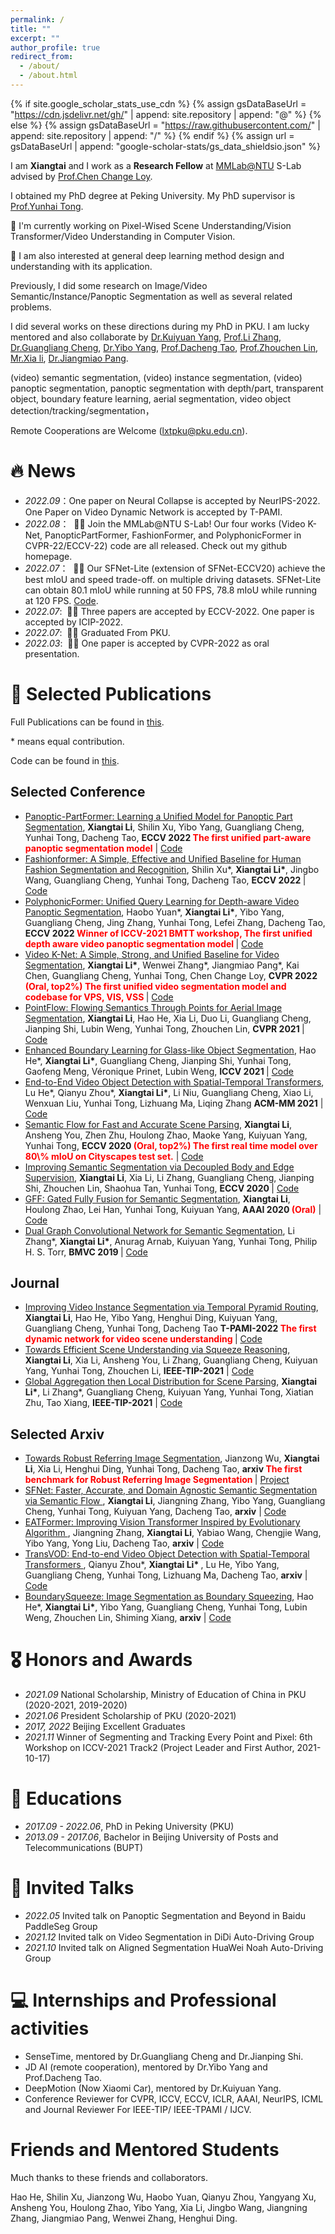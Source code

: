 ```yaml
---
permalink: /
title: ""
excerpt: ""
author_profile: true
redirect_from: 
  - /about/
  - /about.html
---
```


{% if site.google_scholar_stats_use_cdn %}
{% assign gsDataBaseUrl = "https://cdn.jsdelivr.net/gh/" | append: site.repository | append: "@" %}
{% else %}
{% assign gsDataBaseUrl = "https://raw.githubusercontent.com/" | append: site.repository | append: "/" %}
{% endif %}
{% assign url = gsDataBaseUrl | append: "google-scholar-stats/gs_data_shieldsio.json" %}

<span class='anchor' id='about-me'></span>


I am **Xiangtai** and I work as a **Research Fellow** at [MMLab@NTU](https://www.mmlab-ntu.com/) S-Lab advised by [Prof.Chen Change Loy](https://www.mmlab-ntu.com/person/ccloy/).

I obtained my PhD degree at Peking University. My PhD supervisor is [Prof.Yunhai Tong](https://scholar.google.com/citations?user=T4gqdPkAAAAJ&hl=zh-CN).


🔭 I'm currently working on Pixel-Wised Scene Understanding/Vision Transformer/Video Understanding in Computer Vision. 

🔭 I am also interested at general deep learning method design and understanding with its application.
 
Previously, I did some research on Image/Video Semantic/Instance/Panoptic Segmentation as well as several related problems.

I did several works on these directions during my PhD in PKU. I am lucky mentored and also collaborate by [Dr.Kuiyuan Yang](https://scholar.google.com/citations?user=g2gAY_0AAAAJ&hl=zh-CN), [Prof.Li Zhang](http://www.robots.ox.ac.uk/~lz/), [Dr.Guangliang Cheng](https://scholar.google.com/citations?user=FToOC-wAAAAJ&hl=zh-CN), 
[Dr.Yibo Yang](https://iboing.github.io/), [Prof.Dacheng Tao](https://scholar.google.com/citations?user=RwlJNLcAAAAJ&hl=zh-CN), [Prof.Zhouchen Lin](), [Mr.Xia li](https://xialipku.github.io/), [Dr.Jiangmiao Pang](https://oceanpang.github.io/).

(video) semantic segmentation, (video) instance segmentation, (video) panoptic segmentation, panoptic segmentation with depth/part, transparent object, boundary feature learning, aerial segmentation, video object detection/tracking/segmentation，

Remote Cooperations are Welcome (lxtpku@pku.edu.cn).


# 🔥 News
- *2022.09*：One paper on Neural Collapse is accepted by NeurIPS-2022. One Paper on Video Dynamic Network is accepted by T-PAMI.
- *2022.08*： &nbsp;🎉🎉 Join the MMLab@NTU S-Lab! Our four works (Video K-Net, PanopticPartFormer, FashionFormer, and PolyphonicFormer in CVPR-22/ECCV-22) code are all released. Check out my github homepage.
- *2022.07*： &nbsp;🎉🎉 Our SFNet-Lite (extension of SFNet-ECCV20) achieve the best mIoU and speed trade-off.
on multiple driving datasets. SFNet-Lite can obtain 80.1 mIoU while running at 50 FPS, 78.8 mIoU while running at 120 FPS. [Code](https://github.com/lxtGH/SFSegNets).
- *2022.07*: &nbsp;🎉🎉 Three papers are accepted by ECCV-2022. One paper is accepted by ICIP-2022.
- *2022.07*: &nbsp;🎉🎉 Graduated From PKU. 
- *2022.03*: &nbsp;🎉🎉 One paper is accepted by CVPR-2022 as oral presentation.  

# 📝 Selected Publications 

Full Publications can be found in [this](https://scholar.google.com/citations?user=FL3ReD0AAAAJ&hl=zh-CN).

\* means equal contribution.

Code can be found in [this](https://github.com/lxtGH).

## Selected Conference 

<ul>


<li><a href="https://arxiv.org/abs/2204.04655">Panoptic-PartFormer: Learning a Unified Model for Panoptic Part Segmentation</a>,  
      <strong>Xiangtai Li</strong>, Shilin Xu, Yibo Yang, Guangliang Cheng, Yunhai Tong, Dacheng Tao,
      <strong>ECCV 2022 <span style="color:red"> The first unified part-aware panoptic segmentation model</span></strong> | <a href="https://github.com/lxtGH/Panoptic-PartFormer">Code</a> </li>


<li><a href="https://arxiv.org/abs/2204.04654">Fashionformer: A Simple, Effective and Unified Baseline for Human Fashion Segmentation and Recognition</a>,  
      Shilin Xu*, <strong>Xiangtai Li*</strong>, Jingbo Wang, Guangliang Cheng, Yunhai Tong, Dacheng Tao,
      <strong>ECCV 2022 </strong> | <a href="https://github.com/xushilin1/FashionFormer">Code</a> </li>


<li><a href="https://arxiv.org/abs/2112.02582">PolyphonicFormer: Unified Query Learning for Depth-aware Video Panoptic Segmentation</a>,  
    Haobo Yuan*, <strong>Xiangtai Li*</strong>, Yibo Yang, Guangliang Cheng, Jing Zhang, Yunhai Tong, Lefei Zhang, Dacheng Tao,
      <strong>ECCV 2022 <span style="color:red"> Winner of ICCV-2021 BMTT workshop, The first unified depth aware video panoptic segmentation model</span> </strong> | <a href="https://github.com/HarborYuan/PolyphonicFormer">Code</a> </li>


<li><a href="https://arxiv.org/abs/2204.04656">Video K-Net: A Simple, Strong, and Unified Baseline for Video Segmentation</a>,  
      <strong>Xiangtai Li*</strong>, Wenwei Zhang*, Jiangmiao Pang*, Kai Chen, Guangliang Cheng, Yunhai Tong, Chen Change Loy,
      <strong>CVPR 2022 <span style="color:red">(Oral, top2%) The first unified video segmentation model and codebase for VPS, VIS, VSS</span> </strong> | <a href="https://github.com/lxtGH/Video-K-Net">Code</a> </li>


<li><a href="https://arxiv.org/abs/2103.06564">PointFlow: Flowing Semantics Through Points for Aerial Image Segmentation</a>,  
      <strong>Xiangtai Li</strong>, Hao He, Xia Li, Duo Li, Guangliang Cheng, Jianping Shi, Lubin Weng, Yunhai Tong, Zhouchen Lin,
      <strong>CVPR 2021 </strong> | <a href="https: //github.com/lxtGH/PFSegNets">Code</a> </li>

<li><a href="https://arxiv.org/abs/2103.15734">Enhanced Boundary Learning for Glass-like Object Segmentation</a>,  
      Hao He*, <strong>Xiangtai Li*</strong>, Guangliang Cheng, Jianping Shi, Yunhai Tong, Gaofeng Meng, Véronique Prinet, Lubin Weng,
      <strong>ICCV 2021 </strong> | <a href="https://github.com/hehao13/EBLNet">Code</a> </li>

<li><a href="https://arxiv.org/abs/2105.10920">End-to-End Video Object Detection with Spatial-Temporal Transformers</a>,  
      Lu He*, Qianyu Zhou*, <strong>Xiangtai Li*</strong>, Li Niu, Guangliang Cheng, Xiao Li, Wenxuan Liu, Yunhai Tong, Lizhuang Ma, Liqing Zhang
      <strong>ACM-MM 2021</strong> | <a href="https://github.com/SJTU-LuHe/TransVOD">Code</a> </li>

<li><a href="https://arxiv.org/abs/2002.10120">Semantic Flow for Fast and Accurate Scene Parsing</a>,  
      <strong>Xiangtai Li</strong>, Ansheng You, Zhen Zhu, Houlong Zhao, Maoke Yang, Kuiyuan Yang, Yunhai Tong,
      <strong>ECCV 2020 <span style="color:red">(Oral, top2%) The first real time model over 80\% mIoU on Cityscapes test set.</span></strong> | <a href="https://github.com/lxtGH/SFSegNets">Code</a> </li>

<li><a href="https://arxiv.org/abs/2007.10035">Improving Semantic Segmentation via Decoupled Body and Edge Supervision</a>,  
      <strong>Xiangtai Li</strong>, Xia Li, Li Zhang, Guangliang Cheng, Jianping Shi, Zhouchen Lin, Shaohua Tan, Yunhai Tong,
      <strong>ECCV 2020 </strong> | <a href="https://github.com/lxtGH/DecoupleSegNets">Code</a> </li>

<li><a href="https://arxiv.org/abs/1904.01803">GFF: Gated Fully Fusion for Semantic Segmentation</a>,  
      <strong>Xiangtai Li</strong>, Houlong Zhao, Lei Han, Yunhai Tong, Kuiyuan Yang,
      <strong>AAAI 2020 <span style="color:red">(Oral)</span></strong> | <a href="https://github.com/lxtGH/DecoupleSegNets">Code</a> </li>

<li><a href="https://arxiv.org/abs/1909.06121">Dual Graph Convolutional Network for Semantic Segmentation</a>,  
      Li Zhang*, <strong>Xiangtai Li*</strong>, Anurag Arnab, Kuiyuan Yang, Yunhai Tong, Philip H. S. Torr,
      <strong>BMVC 2019 </strong> | <a href="https://github.com/lxtGH/GALD-DGCNet">Code</a> </li>

</ul>


## Journal

<ul>

<li><a href="https://arxiv.org/abs/2107.13155">Improving Video Instance Segmentation via Temporal Pyramid Routing</a>,  
      <strong>Xiangtai Li</strong>, Hao He, Yibo Yang, Henghui Ding, Kuiyuan Yang, Guangliang Cheng, Yunhai Tong, Dacheng Tao 
      <strong>T-PAMI-2022 <span style="color:red"> The first dynamic network for video scene understanding </span></strong> | <a href="https://github.com/lxtGH/TemporalPyramidRouting">Code</a> </li>

<li><a href="https://arxiv.org/abs/2011.03308">Towards Efficient Scene Understanding via Squeeze Reasoning</a>,  
      <strong>Xiangtai Li</strong>, Xia Li, Ansheng You, Li Zhang, Guangliang Cheng, Kuiyuan Yang, Yunhai Tong, Zhouchen Li,
      <strong>IEEE-TIP-2021</strong> | <a href="https://github.com/lxtGH/SFSegNets">Code</a> </li>

<li><a href="https://arxiv.org/abs/2107.13154">Global Aggregation then Local Distribution for Scene Parsing</a>,  
      <strong>Xiangtai Li*</strong>, Li Zhang*, Guangliang Cheng, Kuiyuan Yang, Yunhai Tong, Xiatian Zhu, Tao Xiang, 
      <strong>IEEE-TIP-2021</strong> | <a href="https://github.com/lxtGH/GALD-DGCNet">Code</a> </li>
</ul>

## Selected Arxiv

<ul>

<li><a href="https://arxiv.org/abs/2204.04655">Towards Robust Referring Image Segmentation</a>,  
      Jianzong Wu, <strong>Xiangtai Li</strong>, Xia Li, Henghui Ding, Yunhai Tong, Dacheng Tao,
      <strong>arxiv <span style="color:red"> The first benchmark for Robust Referring Image Segmentation</span> </strong> | <a href="../project/robust_ref_seg">Project</a> </li>


<li><a href="https://arxiv.org/abs/2206.09325"> SFNet: Faster, Accurate, and Domain Agnostic Semantic Segmentation via Semantic Flow </a>, 
      <strong>Xiangtai Li</strong>, Jiangning Zhang, Yibo Yang, Guangliang Cheng, Yunhai Tong, Kuiyuan Yang, Dacheng Tao,
      <strong>arxiv</strong> | <a href="https://github.com/lxtGH/SFSegNets">Code</a> </li>

<li><a href="https://arxiv.org/abs/2206.09325"> EATFormer: Improving Vision Transformer Inspired by Evolutionary Algorithm </a>,  
     Jiangning Zhang, <strong>Xiangtai Li</strong>, Yabiao Wang, Chengjie Wang, Yibo Yang, Yong Liu, Dacheng Tao,
      <strong>arxiv</strong> | <a href="https://https://github.com/zhangzjn/EATFormer">Code</a> </li>

<li><a href="https://arxiv.org/abs/2201.05047"> TransVOD: End-to-end Video Object Detection with Spatial-Temporal Transformers </a>,  
    Qianyu Zhou*,  <strong> Xiangtai Li* </strong>, Lu He, Yibo Yang, Guangliang Cheng, Yunhai Tong, Lizhuang Ma, Dacheng Tao,
      <strong>arxiv</strong> | <a href="https://github.com/SJTU-LuHe/TransVOD">Code</a> </li>

<li><a href="https://arxiv.org/abs/2105.11668">BoundarySqueeze: Image Segmentation as Boundary Squeezing</a>,  
     Hao He*, <strong>Xiangtai Li*</strong>, Yibo Yang, Guangliang Cheng, Yunhai Tong, Lubin Weng, Zhouchen Lin, Shiming Xiang,
      <strong>arxiv</strong> | <a href="https://github.com/lxtGH/BSSeg">Code</a> </li>

</ul>

# 🎖 Honors and Awards
- *2021.09* National Scholarship, Ministry of Education of China in PKU (2020-2021, 2019-2020)
- *2021.06* President Scholarship of PKU (2020-2021)
- *2017, 2022* Beijing Excellent Graduates
- *2021.11* Winner of Segmenting and Tracking Every Point and Pixel: 6th Workshop on ICCV-2021 Track2 (Project Leader and First Author, 2021-10-17) 

# 📖 Educations
- *2017.09 - 2022.06*, PhD in Peking University (PKU)
- *2013.09 - 2017.06*, Bachelor in Beijing University of Posts and Telecommunications (BUPT)

# 💬 Invited Talks
- *2022.05* Invited talk on Panoptic Segmentation and Beyond in Baidu PaddleSeg Group
- *2021.12* Invited talk on Video Segmentation in DiDi Auto-Driving Group
- *2021.10* Invited talk on Aligned Segmentation HuaWei Noah Auto-Driving Group


# 💻 Internships and Professional activities
- SenseTime, mentored by Dr.Guangliang Cheng and Dr.Jianping Shi.
- JD AI (remote cooperation), mentored by Dr.Yibo Yang and Prof.Dacheng Tao.
- DeepMotion (Now Xiaomi Car), mentored by Dr.Kuiyuan Yang. 
- Conference Reviewer for CVPR, ICCV, ECCV, ICLR, AAAI, NeurIPS, ICML and Journal Reviewer For IEEE-TIP/ IEEE-TPAMI / IJCV.

# Friends and Mentored Students

Much thanks to these friends and collaborators. 

Hao He, Shilin Xu, Jianzong Wu, Haobo Yuan, Qianyu Zhou, Yangyang Xu, Ansheng You, Houlong Zhao,
Yibo Yang, Xia Li, Jingbo Wang, Jiangning Zhang, Jiangmiao Pang, Wenwei Zhang, Henghui Ding.
